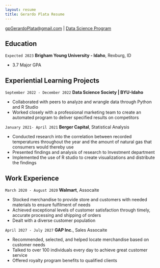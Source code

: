 ```yaml
---
layout: resume
title: Gerardo Plata Resume
---
```



<div id="webaddress">
<a href="gpGerardoPlata@gmail.com">gpGerardoPlata@gmail.com</a>
| <a href="https://byuidatascience.github.io/development.html">Data Science Program</a>
</div>

<!-- https://www.monique.tech/the-art-of-markdown -->


## Education

`Expected 2023`
__Brigham Young University - Idaho__, Rexburg, ID

- 3.7 Major GPA


## Experiential Learning Projects

`September 2022 - December 2022`
__Data Science Society | BYU-Idaho__

- Collaborated with peers to analyze and wrangle data through Python and R Studio
- Worked closely with a professional marketing team to create an automated  program to deliver specified results on competitors


`January 2021- April 2021`
__Berger Capital__, Statistical Analysis

- Conducted research into the correlation between recorded temperatures throughout the year and the amount of natural gas that consumers would thereby use
- Presented findings and analysis of research to Investment department
- Implemented the use of R studio to create visualizations and distribute the findings


## Work Experience

`March 2020 - August 2020`
__Walmart__, Assocaite

- Stocked merchandise to provide store and customers with needed materials to ensure fulfilment of needs
- Achieved exceptional levels of customer satisfaction through timely, accurate processing and shipping of orders
- Dealt with a diverse customer population

`April 2027 - July 2027`
__GAP Inc.__, Sales Assocaite

- Recommended, selected, and helped locate merchandise based on customer needs
- Talked to over 100 individuals every day to achieve great customer service
- Offered royalty program benefits to qualified clients



<!-- ### Footer

Last updated: May 2013 -->


